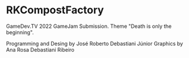 # RKCompostFactory
GameDev.TV 2022 GameJam Submission. Theme "Death is only the beginning".

Programming and Desing by José Roberto Debastiani Júnior
Graphics by Ana Rosa Debastiani Ribeiro
